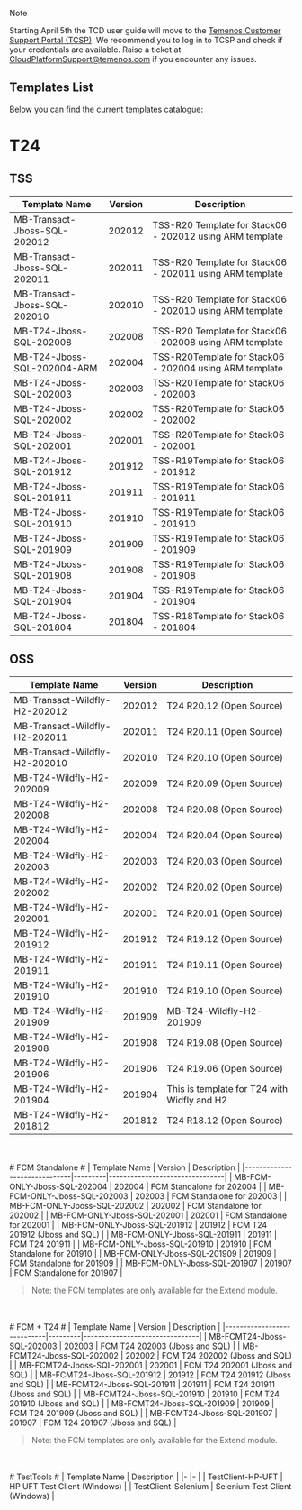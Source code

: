 > [!Note]
>  Starting April 5th the TCD user guide will move to the [Temenos Customer Support Portal (TCSP)](https://tcsp.temenos.com/TCD/Modules/TemenosContinuousDeployment/Overview/Overview.htm). We recommend you to log in to TCSP and check if your credentials are available. Raise a ticket at [CloudPlatformSupport@temenos.com](CloudPlatformSupport@temenos.com) if you encounter any issues.

## Templates List ##


Below you can find the current templates catalogue: 

# T24   #
## TSS ##
| Template   Name                  | Version | Description                                                 |
|----------------------------------|---------|-------------------------------------------------------------|
|     MB-Transact-Jboss-SQL-202012 | 202012  | TSS-R20 Template for Stack06 - 202012 using ARM template    |
|     MB-Transact-Jboss-SQL-202011 | 202011  | TSS-R20 Template for Stack06 - 202011 using ARM template    |
| MB-Transact-Jboss-SQL-202010     | 202010  | TSS-R20 Template for Stack06 - 202010 using ARM template    |
| MB-T24-Jboss-SQL-202008          | 202008  | TSS-R20 Template for Stack06 - 202008 using ARM template    |
| MB-T24-Jboss-SQL-202004-ARM      | 202004  | TSS-R20Template   for Stack06 - 202004 using ARM template   |
| MB-T24-Jboss-SQL-202003          | 202003  | TSS-R20Template   for Stack06 - 202003                      |
| MB-T24-Jboss-SQL-202002          | 202002  | TSS-R20Template   for Stack06 - 202002                      |
| MB-T24-Jboss-SQL-202001          | 202001  | TSS-R20Template   for Stack06 - 202001                      |
| MB-T24-Jboss-SQL-201912          | 201912  | TSS-R19Template   for Stack06 - 201912                      |
| MB-T24-Jboss-SQL-201911          | 201911  | TSS-R19Template   for Stack06 - 201911                      |
| MB-T24-Jboss-SQL-201910          | 201910  | TSS-R19Template   for Stack06 - 201910                      |
| MB-T24-Jboss-SQL-201909          | 201909  | TSS-R19Template   for Stack06 - 201909                      |
| MB-T24-Jboss-SQL-201908          | 201908  | TSS-R19Template   for Stack06 - 201908                      |
| MB-T24-Jboss-SQL-201904          | 201904  | TSS-R19Template   for Stack06 - 201904                      |
| MB-T24-Jboss-SQL-201804          | 201804  | TSS-R18Template   for Stack06 - 201804                      |

 

## OSS ##
| Template   Name               | Version | Description                                 |
|-------------------------------|---------|---------------------------------------------|
| MB-Transact-Wildfly-H2-202012 | 202012  | T24 R20.12 (Open Source)                    |
| MB-Transact-Wildfly-H2-202011 | 202011  | T24 R20.11 (Open Source)                    |
| MB-Transact-Wildfly-H2-202010 | 202010  | T24 R20.10 (Open Source)                    |
| MB-T24-Wildfly-H2-202009      | 202009  | T24 R20.09 (Open Source)                    |
| MB-T24-Wildfly-H2-202008      | 202008  | T24 R20.08 (Open Source)                    |
| MB-T24-Wildfly-H2-202004      | 202004  | T24 R20.04 (Open Source)                    |
| MB-T24-Wildfly-H2-202003      | 202003  | T24 R20.03 (Open Source)                    |
| MB-T24-Wildfly-H2-202002      | 202002  | T24 R20.02 (Open Source)                    |
| MB-T24-Wildfly-H2-202001      | 202001  | T24 R20.01 (Open Source)                    |
| MB-T24-Wildfly-H2-201912      | 201912  | T24 R19.12 (Open Source)                    |
| MB-T24-Wildfly-H2-201911      | 201911  | T24 R19.11 (Open Source)                    |
| MB-T24-Wildfly-H2-201910      | 201910  | T24 R19.10 (Open Source)                    |
| MB-T24-Wildfly-H2-201909      | 201909  | MB-T24-Wildfly-H2-201909                    |
| MB-T24-Wildfly-H2-201908      | 201908  | T24 R19.08 (Open Source)                    |
| MB-T24-Wildfly-H2-201906      | 201906  | T24 R19.06 (Open Source)                    |
| MB-T24-Wildfly-H2-201904      | 201904  | This is template for T24 with Widfly and H2 |
| MB-T24-Wildfly-H2-201812      | 201812  | T24 R18.12 (Open Source)                    |

 <br>
</br>
# FCM Standalone #
| Template   Name              | Version | Description                    |
|------------------------------|---------|--------------------------------|
| MB-FCM-ONLY-Jboss-SQL-202004 | 202004  | FCM Standalone for 202004      |
| MB-FCM-ONLY-Jboss-SQL-202003 | 202003  | FCM Standalone for 202003      |
| MB-FCM-ONLY-Jboss-SQL-202002 | 202002  | FCM Standalone for 202002      |
| MB-FCM-ONLY-Jboss-SQL-202001 | 202001  | FCM Standalone for 202001      |
| MB-FCM-ONLY-Jboss-SQL-201912 | 201912  | FCM T24 201912 (Jboss and SQL) |
| MB-FCM-ONLY-Jboss-SQL-201911 | 201911  | FCM T24 201911                 |
| MB-FCM-ONLY-Jboss-SQL-201910 | 201910  | FCM Standalone for 201910      |
| MB-FCM-ONLY-Jboss-SQL-201909 | 201909  | FCM Standalone for 201909      |
| MB-FCM-ONLY-Jboss-SQL-201907 | 201907  | FCM Standalone for 201907      |

>Note: the FCM templates are only available for the Extend module.

 <br>
</br>
# FCM + T24 #
| Template   Name            | Version | Description                    |
|----------------------------|---------|--------------------------------|
| MB-FCMT24-Jboss-SQL-202003 | 202003  | FCM T24 202003 (Jboss and SQL) |
| MB-FCMT24-Jboss-SQL-202002 | 202002  | FCM T24 202002 (Jboss and SQL) |
| MB-FCMT24-Jboss-SQL-202001 | 202001  | FCM T24 202001 (Jboss and SQL) |
| MB-FCMT24-Jboss-SQL-201912 | 201912  | FCM T24 201912 (Jboss and SQL) |
| MB-FCMT24-Jboss-SQL-201911 | 201911  | FCM T24 201911 (Jboss and SQL) |
| MB-FCMT24-Jboss-SQL-201910 | 201910  | FCM T24 201910 (Jboss and SQL) |
| MB-FCMT24-Jboss-SQL-201909 | 201909  | FCM T24 201909  (Jboss and SQL) |
| MB-FCMT24-Jboss-SQL-201907 | 201907  | FCM T24 201907 (Jboss and SQL) |	

>Note: the FCM templates are only available for the Extend module.

 <br>
</br>
# TestTools #
| Template   Name 	| Description 	|
|-	|-	|
| TestClient-HP-UFT 	| HP UFT Test Client (Windows) 	|
| TestClient-Selenium 	| Selenium Test Client (Windows) 	|

